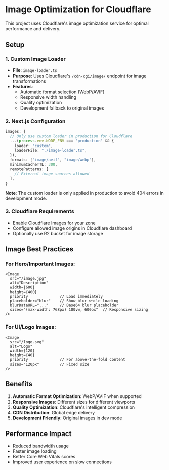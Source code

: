 # Image Optimization for Cloudflare

This project uses Cloudflare's image optimization service for optimal performance and delivery.

## Setup

### 1. Custom Image Loader
- **File**: `image-loader.ts`
- **Purpose**: Uses Cloudflare's `/cdn-cgi/image/` endpoint for image transformations
- **Features**:
  - Automatic format selection (WebP/AVIF)
  - Responsive width handling
  - Quality optimization
  - Development fallback to original images

### 2. Next.js Configuration
```typescript
images: {
  // Only use custom loader in production for Cloudflare
  ...(process.env.NODE_ENV === 'production' && {
    loader: "custom",
    loaderFile: "./image-loader.ts",
  }),
  formats: ["image/avif", "image/webp"],
  minimumCacheTTL: 300,
  remotePatterns: [
    // External image sources allowed
  ],
}
```

**Note**: The custom loader is only applied in production to avoid 404 errors in development mode.

### 3. Cloudflare Requirements
- Enable Cloudflare Images for your zone
- Configure allowed image origins in Cloudflare dashboard
- Optionally use R2 bucket for image storage

## Image Best Practices

### For Hero/Important Images:
```tsx
<Image
  src="/image.jpg"
  alt="Description"
  width={600}
  height={400}
  priority              // Load immediately
  placeholder="blur"    // Show blur while loading
  blurDataURL="..."     // Base64 blur placeholder
  sizes="(max-width: 768px) 100vw, 600px"  // Responsive sizing
/>
```

### For UI/Logo Images:
```tsx
<Image
  src="/logo.svg"
  alt="Logo"
  width={120}
  height={40}
  priority              // For above-the-fold content
  sizes="120px"         // Fixed size
/>
```

## Benefits

1. **Automatic Format Optimization**: WebP/AVIF when supported
2. **Responsive Images**: Different sizes for different viewports
3. **Quality Optimization**: Cloudflare's intelligent compression
4. **CDN Distribution**: Global edge delivery
5. **Development Friendly**: Original images in dev mode

## Performance Impact

- Reduced bandwidth usage
- Faster image loading
- Better Core Web Vitals scores
- Improved user experience on slow connections